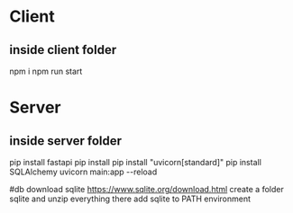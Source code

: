 # Client

## inside client folder

npm i
npm run start

# Server

## inside server folder

pip install fastapi
pip install
pip install "uvicorn[standard]"
pip install SQLAlchemy
uvicorn main:app --reload

#db
download sqlite https://www.sqlite.org/download.html
create a folder sqlite and unzip everything there
add sqlite to PATH environment
